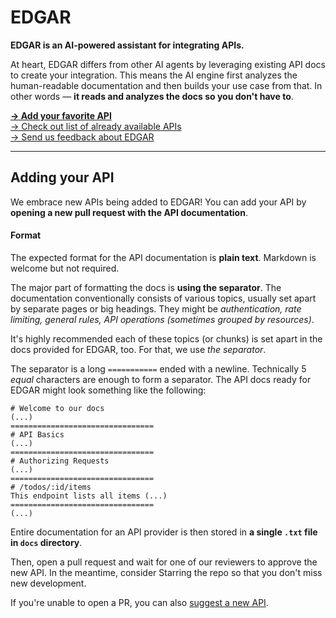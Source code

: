 # EDGAR

**EDGAR is an AI-powered assistant for integrating APIs.**

At heart, EDGAR differs from other AI agents by leveraging existing API docs to create your integration. This means the AI engine first analyzes the human-readable documentation and then builds your use case from that. In other words — **it reads and analyzes the docs so you don't have to**.

**[→ Add your favorite API](#adding-your-api)<br />**
[→ Check out list of already available APIs](./docs)<br />
[→ Send us feedback about EDGAR](https://github.com/superfaceai/edgar-community/issues/new?template=FEEDBACK.md)

---

## Adding your API

We embrace new APIs being added to EDGAR! You can add your API by **opening a new pull request with the API documentation**.

#### Format

The expected format for the API documentation is **plain text**. Markdown is welcome but not required.

The major part of formatting the docs is **using the separator**. The documentation conventionally consists of various topics, usually set apart by separate pages or big headings. They might be _authentication, rate limiting, general rules, API operations (sometimes grouped by resources)_.

It's highly recommended each of these topics (or chunks) is set apart in the docs provided for EDGAR, too. For that, we use _the separator_.

The separator is a long `===========` ended with a newline. Technically 5 _equal_ characters are enough to form a separator. The API docs ready for EDGAR might look something like the following:

```
# Welcome to our docs
(...)
================================
# API Basics
(...)
================================
# Authorizing Requests
(...)
================================
# /todos/:id/items
This endpoint lists all items (...)
================================
(...)
```

Entire documentation for an API provider is then stored in **a single `.txt` file in `docs` directory**.

Then, open a pull request and wait for one of our reviewers to approve the new API. In the meantime, consider Starring the repo so that you don't miss new development.

If you're unable to open a PR, you can also [suggest a new API](https://github.com/superfaceai/edgar-community/issues/new?template=NEW_API.yml).
